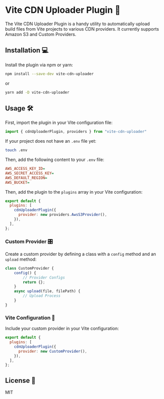 # Vite CDN Uploader Plugin 🚀

The Vite CDN Uploader Plugin is a handy utility to automatically upload build files from Vite projects to various CDN providers. It currently supports Amazon S3 and Custom Providers.

## Installation 💻

Install the plugin via npm or yarn:

```bash
npm install --save-dev vite-cdn-uploader
```

or

```bash
yarn add -D vite-cdn-uploader
```

## Usage 🛠

First, import the plugin in your Vite configuration file:

```javascript
import { cdnUploaderPlugin, providers } from "vite-cdn-uploader"
```

If your project does not have an `.env` file yet:

```bash
touch .env
```

Then, add the following content to your `.env` file:

```ini
AWS_ACCESS_KEY_ID=
AWS_SECRET_ACCESS_KEY=
AWS_DEFAULT_REGION=
AWS_BUCKET=
```

Then, add the plugin to the `plugins` array in your Vite configuration:

```javascript
export default {
  plugins: [
    cdnUploaderPlugin({
      provider: new providers.AwsS3Provider(),
    }),
  ],
};
```

### Custom Provider 🎛

Create a custom provider by defining a class with a `config` method and an `upload` method:

```javascript
class CustomProvider {
    config() {
        // Provider Configs
        return {};
    }
    async upload(file, filePath) {
        // Upload Process
    }
}
```

### Vite Configuration 📝

Include your custom provider in your Vite configuration:

```javascript
export default {
  plugins: [
    cdnUploaderPlugin({
      provider: new CustomProvider(),
    }),
  ],
};
```

## License 📄

MIT